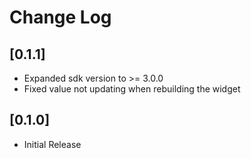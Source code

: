 # Change Log

## [0.1.1]

* Expanded sdk version to >= 3.0.0
* Fixed value not updating when rebuilding the widget

## [0.1.0]

* Initial Release